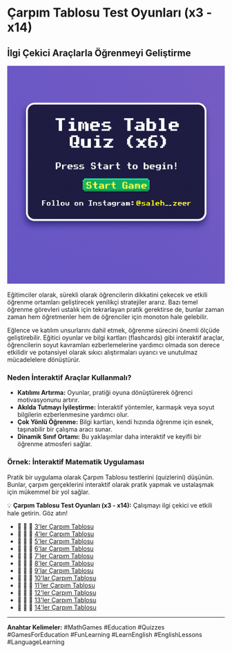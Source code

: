 # Çarpım Tablosu Test Oyunları (x3 - x14)

## İlgi Çekici Araçlarla Öğrenmeyi Geliştirme
![Game Screenshot](game-image.png "Screenshot from the game")

Eğitimciler olarak, sürekli olarak öğrencilerin dikkatini çekecek ve etkili öğrenme ortamları geliştirecek yenilikçi stratejiler ararız. Bazı temel öğrenme görevleri ustalık için tekrarlayan pratik gerektirse de, bunlar zaman zaman hem öğretmenler hem de öğrenciler için monoton hale gelebilir.

Eğlence ve katılım unsurlarını dahil etmek, öğrenme sürecini önemli ölçüde geliştirebilir. Eğitici oyunlar ve bilgi kartları (flashcards) gibi interaktif araçlar, öğrencilerin soyut kavramları ezberlemelerine yardımcı olmada son derece etkilidir ve potansiyel olarak sıkıcı alıştırmaları uyarıcı ve unutulmaz mücadelelere dönüştürür.

### Neden İnteraktif Araçlar Kullanmalı?

* **Katılımı Artırma:** Oyunlar, pratiği oyuna dönüştürerek öğrenci motivasyonunu artırır.
* **Akılda Tutmayı İyileştirme:** İnteraktif yöntemler, karmaşık veya soyut bilgilerin ezberlenmesine yardımcı olur.
* **Çok Yönlü Öğrenme:** Bilgi kartları, kendi hızında öğrenme için esnek, taşınabilir bir çalışma aracı sunar.
* **Dinamik Sınıf Ortamı:** Bu yaklaşımlar daha interaktif ve keyifli bir öğrenme atmosferi sağlar.

### Örnek: İnteraktif Matematik Uygulaması

Pratik bir uygulama olarak Çarpım Tablosu testlerini (quizlerini) düşünün. Bunlar, çarpım gerçeklerini interaktif olarak pratik yapmak ve ustalaşmak için mükemmel bir yol sağlar.

💡 **Çarpım Tablosu Test Oyunları (x3 - x14):** Çalışmayı ilgi çekici ve etkili hale getirin. Göz atın!


* 👾 👾 👾 [3'ler Çarpım Tablosu](https://zeersaleh.github.io/Multiplication-Table-of-3/)
* 👾 👾 👾 [4'ler Çarpım Tablosu](https://zeersaleh.github.io/Multiplication-Table-of-4/)
* 👾 👾 👾 [5'ler Çarpım Tablosu](https://zeersaleh.github.io/Multiplication-Table-of-5/)
* 👾 👾 👾 [6'lar Çarpım Tablosu](https://zeersaleh.github.io/Multiplication-Table-of-6/)
* 👾 👾 👾 [7'ler Çarpım Tablosu](https://zeersaleh.github.io/Multiplication-Table-of-7/)
* 👾 👾 👾 [8'ler Çarpım Tablosu](https://zeersaleh.github.io/Multiplication-Table-of-8/)
* 👾 👾 👾 [9'lar Çarpım Tablosu](https://zeersaleh.github.io/Multiplication-Table-of-9/)
* 👾 👾 👾 [10'lar Çarpım Tablosu](https://zeersaleh.github.io/Multiplication-Table-of-10/)
* 👾 👾 👾 [11'ler Çarpım Tablosu](https://zeersaleh.github.io/Multiplication-Table-of-11/)
* 👾 👾 👾 [12'ler Çarpım Tablosu](https://zeersaleh.github.io/Multiplication-Table-of-12/)
* 👾 👾 👾 [13'ler Çarpım Tablosu](https://zeersaleh.github.io/Multiplication-Table-of-13/)
* 👾 👾 👾 [14'ler Çarpım Tablosu](https://zeersaleh.github.io/Multiplication-Table-of-14/)

---

**Anahtar Kelimeler:** #MathGames #Education #Quizzes #GamesForEducation #FunLearning #LearnEnglish #EnglishLessons #LanguageLearning
